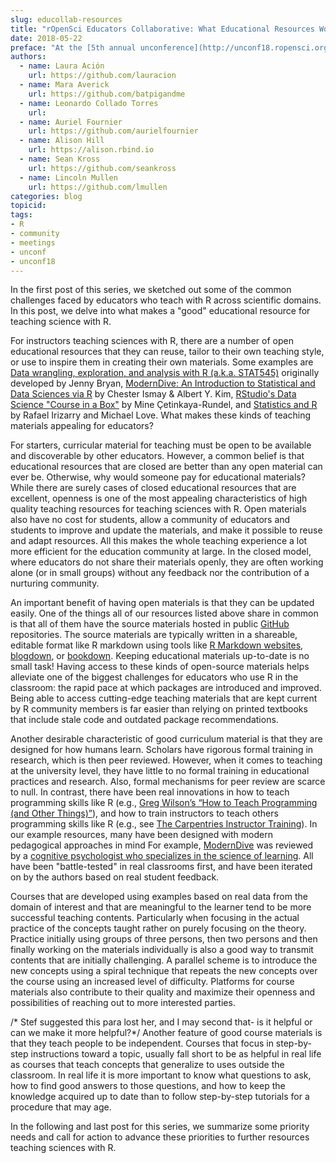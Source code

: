 ```yaml
---
slug: educollab-resources
title: "rOpenSci Educators Collaborative: What Educational Resources Work and Why?"
date: 2018-05-22
preface: "At the [5th annual unconference](http://unconf18.ropensci.org) in May 2018, a group of scientists and educators shared their experiences, frustrations, failures, and successes teaching science and R. What came out of this discussion was a framework for rOpenSci Educators’ Collaborative- a community of practice for people interested and engaged in science education using R. This blog post is the first of a 3-post series about education and R, written by this group of unconf18 participants. Read the first post about common pedagogical challenges [here](), and the third post about fostering a community of practice around teaching science with R and how to get involved [here]()."
authors:
  - name: Laura Ación
    url: https://github.com/lauracion
  - name: Mara Averick 
    url: https://github.com/batpigandme
  - name: Leonardo Collado Torres
    url:
  - name: Auriel Fournier 
    url: https://github.com/aurielfournier
  - name: Alison Hill
    url: https://alison.rbind.io
  - name: Sean Kross
    url: https://github.com/seankross
  - name: Lincoln Mullen
    url: https://github.com/lmullen
categories: blog
topicid: 
tags:
- R
- community
- meetings
- unconf
- unconf18
---
```


In the first post of this series, we sketched out some of the common challenges faced by educators who teach with R across scientific domains. In this post, we delve into what makes a "good" educational resource for teaching science with R.

For instructors teaching sciences with R, there are a number of open educational resources that they can reuse, tailor to their own teaching style, or use to inspire them in creating their own materials. Some examples are [Data wrangling, exploration, and analysis with R (a.k.a. STAT545)](http://stat545.com/) originally developed by Jenny Bryan, [ModernDive: An Introduction to Statistical and Data Sciences via R](http://moderndive.com) by Chester Ismay & Albert Y. Kim, [RStudio's Data Science "Course in a Box"](https://github.com/rstudio-education/datascience-box) by Mine Çetinkaya-Rundel, and [Statistics and R](http://rafalab.github.io/pages/harvardx.html) by Rafael Irizarry and Michael Love. What makes these kinds of teaching materials appealing for educators?

For starters, curricular material for teaching must be open to be available and discoverable by other educators. However, a common belief is that educational resources that are closed are better than any open material can ever be. Otherwise, why would someone pay for educational materials? While there are surely cases of closed educational resources that are excellent, openness is one of the most appealing characteristics of high quality teaching resources for teaching sciences with R. Open materials also have no cost for students, allow a community of educators and students to improve and update the materials, and make it possible to reuse and adapt resources. All this makes the whole teaching experience a lot more efficient for the education community at large. In the closed model, where educators do not share their materials openly, they are often working alone (or in small groups) without any feedback nor the contribution of a nurturing community. 

An important benefit of having open materials is that they can be updated easily. One of the things all of our resources listed above share in common is that all of them have the source materials hosted in public [GitHub](https://github.com) repositories. The source materials are typically written in a shareable, editable format like R markdown using tools like [R Markdown websites](https://rmarkdown.rstudio.com/rmarkdown_websites.htm), [blogdown](https://bookdown.org/yihui/blogdown/), or [bookdown](https://bookdown.org/yihui/bookdown/). Keeping educational materials up-to-date is no small task! Having access to these kinds of open-source materials helps alleviate one of the biggest challenges for educators who use R in the classroom: the rapid pace at which packages are introduced and improved. Being able to access cutting-edge teaching materials that are kept current by R community members is far easier than relying on printed textbooks that include stale code and outdated package recommendations. 

Another desirable characteristic of good curriculum material is that they are designed for how humans learn. Scholars have rigorous formal training in research, which is then peer reviewed. However, when it comes to teaching at the university level, they have little to no formal training in educational practices and research. Also, formal mechanisms for peer review are scarce to null. In contrast, there have been real innovations in how to teach programming skills like R (e.g., [Greg Wilson’s “How to Teach Programming (and Other Things)”](http://third-bit.com/teaching/)), and how to train instructors to teach others programming skills like R (e.g., see [The Carpentries Instructor Training](https://carpentries.github.io/instructor-training/)). In our example resources, many have been designed with modern pedagogical approaches in mind For example, [ModernDive](http://moderndive.netlify.com/index.html#sec:connect-contribute) was reviewed by a [cognitive psychologist who specializes in the science of learning](http://www.learningscientists.org/yana-weinstein/). All have been "battle-tested" in real classrooms first, and have been iterated on by the authors based on real student feedback.

Courses that are developed using examples based on real data from the domain of interest and that are meaningful to the learner tend to be more successful teaching contents. Particularly when focusing in the actual practice of the concepts taught rather on purely focusing on the theory. Practice initially using groups of three persons, then two persons and then finally working on the materials individually is also a good way to transmit contents that are initially challenging. A parallel scheme is to introduce the new concepts using a spiral technique that repeats the new concepts over the course using an increased level of difficulty. Platforms for course materials also contribute to their quality and maximize their openness and possibilities of reaching out to more interested parties. 

/* Stef suggested this para lost her, and I may second that- is it helpful or can we make it more helpful?*/
Another feature of good course materials is that they teach people to be independent. Courses that focus in step-by-step instructions toward a topic, usually fall short to be as helpful in real life as courses that teach concepts that generalize to uses outside the classroom. In real life it is more important to know what questions to ask, how to find good answers to those questions, and how to keep the knowledge acquired up to date than to follow step-by-step tutorials for a procedure that may age.

In the following and last post for this series, we summarize some priority needs and call for action to advance these priorities to further resources teaching sciences with R.
